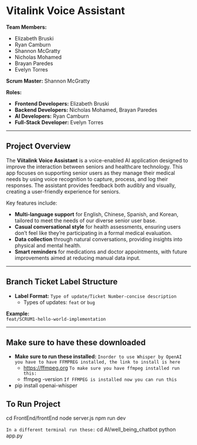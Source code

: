 
# Vitalink Voice Assistant

**Team Members:**  
- Elizabeth Bruski  
- Ryan Camburn  
- Shannon McGratty  
- Nicholas Mohamed  
- Brayan Paredes  
- Evelyn Torres  

**Scrum Master:** Shannon McGratty

**Roles:**  
- **Frontend Developers:** Elizabeth Bruski  
- **Backend Developers:** Nicholas Mohamed, Brayan Paredes  
- **AI Developers:** Ryan Camburn  
- **Full-Stack Developer:** Evelyn Torres  

---

## Project Overview

The **Viitalink Voice Assistant** is a voice-enabled AI application designed to improve the interaction between seniors and healthcare technology. This app focuses on supporting senior users as they manage their medical needs by using voice recognition to capture, process, and log their responses. The assistant provides feedback both audibly and visually, creating a user-friendly experience for seniors.

Key features include:  
- **Multi-language support** for English, Chinese, Spanish, and Korean, tailored to meet the needs of our diverse senior user base.  
- **Casual conversational style** for health assessments, ensuring users don’t feel like they’re participating in a formal medical evaluation.  
- **Data collection** through natural conversations, providing insights into physical and mental health.  
- **Smart reminders** for medications and doctor appointments, with future improvements aimed at reducing manual data input.

---

## Branch Ticket Label Structure

- **Label Format:** `Type of update/Ticket Number-concise description`
  - Types of updates: `feat` or `bug`
  
**Example:**  
`feat/SCRUM1-hello-world-implementation`

---

## Make sure to have these downloaded 
 - **Make sure to  run these installed:**
  `Inorder to use Whisper by OpenAI you have to have FFMPREG installed, the link to install is here`
    - https://ffmpeg.org
  `To make sure you have ffmpeg installed run this:`
    - ffmpeg -version
  `If FFMPEG is installed now you can run this`
  - pip install openai-whisper

## To Run Project
  cd FrontEnd/frontEnd
  node server.js
  npm run dev

  `In a different terminal run these:`
  cd AI/well_being_chatbot
  python app.py
